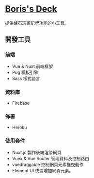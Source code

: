 # [Boris's Deck](https://borisdeck.herokuapp.com/)
提供爐石玩家記牌功能的小工具。

## 開發工具
### 前端
- Vue & Nuxt 前端框架
- Pug 模板引擎
- Sass 樣式語言
### 資料庫
- Firebase
### 佈署
- Heroku
### 使用套件
- Nuxt.js 製作後端渲染網頁
- Vuex & Vue Router 管理資料及控制路由
- vuedraggable 控制網頁元素拖曳動作
- Element UI 快速增加網頁元素。
